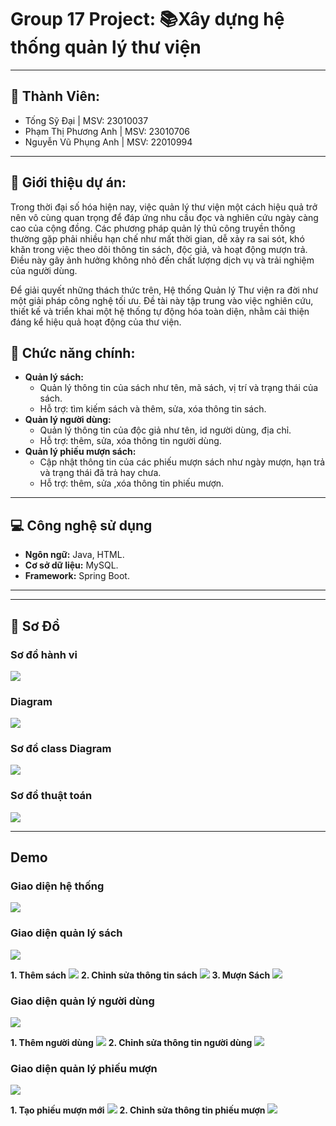 # Group 17 Project: 📚Xây dựng hệ thống quản lý thư viện
---------------
## 👥 Thành Viên:
* Tống Sỹ Đại | MSV: 	23010037
* Phạm Thị Phương Anh | MSV: 23010706
* Nguyễn Vũ Phụng Anh | MSV: 22010994
---------------
## 📌 Giới thiệu dự án:
Trong thời đại số hóa hiện nay, việc quản lý thư viện một cách hiệu quả trở nên vô cùng quan trọng để đáp ứng nhu cầu đọc và nghiên cứu ngày càng cao của cộng đồng. Các phương pháp quản lý thủ công truyền thống thường gặp phải nhiều hạn chế như mất thời gian, dễ xảy ra sai sót, khó khăn trong việc theo dõi thông tin sách, độc giả, và hoạt động mượn trả. Điều này gây ảnh hưởng không nhỏ đến chất lượng dịch vụ và trải nghiệm của người dùng.

Để giải quyết những thách thức trên, Hệ thống Quản lý Thư viện ra đời như một giải pháp công nghệ tối ưu. Đề tài này tập trung vào việc nghiên cứu, thiết kế và triển khai một hệ thống tự động hóa toàn diện, nhằm cải thiện đáng kể hiệu quả hoạt động của thư viện.
## 📖 Chức năng chính:
* **Quản lý sách:**
  - Quản lý thông tin của sách như tên, mã sách, vị trí và trạng thái của sách.
  - Hỗ trợ: tìm kiếm sách và thêm, sửa, xóa thông tin sách.
* **Quản lý người dùng:**
  - Quản lý thông tin của độc giả như tên, id người dùng, địa chỉ.
  - Hỗ trợ: thêm, sửa, xóa thông tin người dùng.
* **Quản lý phiếu mượn sách:**
  - Cập nhật thông tin của các phiếu mượn sách như ngày mượn, hạn trả và trạng thái đã trả hay chưa.
  - Hỗ trợ: thêm, sửa ,xóa thông tin phiếu mượn.

---------------
## 💻 Công nghệ sử dụng
* **Ngôn ngữ:** Java, HTML.
* **Cơ sở dữ liệu:** MySQL.
* **Framework:** Spring Boot.
----------------

---------------
## 🧩 Sơ Đồ
### Sơ đồ hành vi
<img src="img/sodo1.jpg">

### Diagram
<img src="img/sơ đồ diagram .png">

### Sơ đồ class Diagram
<img src="img/class_diagram.png">

### Sơ đồ thuật toán
<img src="img/luudomuonsach1.jpg">

---------------

## Demo
### Giao diện hệ thống
<img src="img/daodien.jpg">

### Giao diện quản lý sách
<img src="img/dd_qls.png">

**1. Thêm sách**
<img src="img/add_b.png">
**2. Chỉnh sửa thông tin sách**
<img src="img/edit_b.png">
**3. Mượn Sách**
<img src="img/dd_nhap1.png">

### Giao diện quản lý người dùng
<img src="img/dd_qlu.png">

**1. Thêm người dùng**
<img src="img/add_u.png">
**2. Chỉnh sửa thông tin người dùng**
<img src="img/edit_u.png">

### Giao diện quản lý phiếu mượn
<img src="img/dd_qlp.png">

**1. Tạo phiếu mượn mới**
<img src="img/add_p.png">
**2. Chỉnh sửa thông tin phiếu mượn**
<img src="img/edit_p.png">

 
